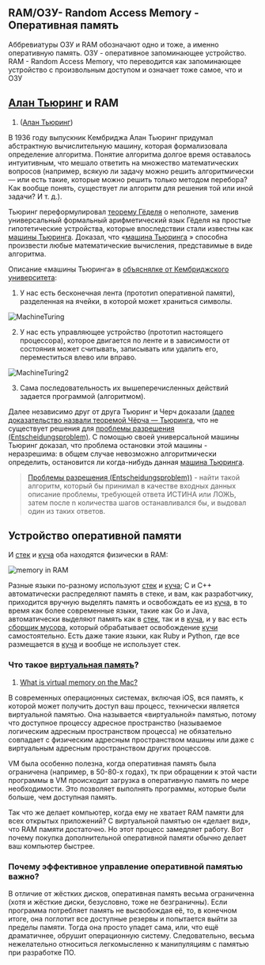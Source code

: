## RAM/ОЗУ- Random Access Memory - Оперативная память

Аббревиатуры ОЗУ и RAM обозначают одно и тоже, а именно оперативную память. 
ОЗУ - оперативное запоминающее устройство.
RAM - Random Access Memory, что переводится как запоминающее устройство с произвольным доступом и означает тоже самое, что и ОЗУ

## [Алан Тьюринг](https://www.youtube.com/watch?v=3GKaT-rUwF4) и RAM

1. ([Алан Тьюринг](https://www.youtube.com/watch?v=3GKaT-rUwF4))

В 1936 году выпускник Кембриджа Алан Тьюринг придумал абстрактную вычислительную машину, которая формализовала определение алгоритма. Понятие алгоритма долгое время оставалось интуитивным, что мешало ответить на множество математических вопросов (например, всякую ли задачу можно решить алгоритмически — или есть такие, которые можно решить только методом перебора? Как вообще понять, существует ли алгоритм для решения той или иной задачи? И т. д.). 

Тьюринг переформулировал [теорему Гёделя](https://ru.wikipedia.org/wiki/Теоремы_Гёделя_о_неполноте) о неполноте, заменив универсальный формальный арифметический язык Гёделя на простые гипотетические устройства, которые впоследствии стали известны как [машины Тьюринга](https://www.cl.cam.ac.uk/projects/raspberrypi/tutorials/turing-machine/one.html). Доказал, что «[машина Тьюринга](https://www.cl.cam.ac.uk/projects/raspberrypi/tutorials/turing-machine/one.html) » способна произвести любые математические вычисления, представимые в виде алгоритма.

Описание «машины Тьюринга» в [объяснялке от Кембриджского университета](https://www.cl.cam.ac.uk/projects/raspberrypi/tutorials/turing-machine/one.html):

1) У нас есть бесконечная лента (прототип оперативной памяти), разделенная на ячейки, в которой может храниться символы.

![MachineTuring](https://www.cl.cam.ac.uk/projects/raspberrypi/tutorials/turing-machine/example_turing_tape.jpg)

2) У нас есть управляющее устройство (прототип   настоящего процессора), которое двигается по ленте и в зависимости от состояния может считывать, записывать или удалить его, переместиться влево или вправо.

![MachineTuring2](https://www.cl.cam.ac.uk/projects/raspberrypi/tutorials/turing-machine/fsm1.jpg)

3) Сама последовательность их вышеперечисленных действий задается программой (алгоритмом).

Далее независимо друг от друга Тьюринг и Черч доказали [(далее доказательство назвали теоремой Чёрча — Тьюринга](https://ru.wikipedia.org/wiki/Теорема_Чёрча_—_Тьюринга), что не существует решения для [проблемы разрешения (Entscheidungsproblem)](https://ru.wikipedia.org/wiki/Проблема_разрешения). С помощью своей универсальной машины Тьюринг доказал, что проблема остановки этой машины - неразрешима: в общем случае невозможно алгоритмически определить, остановится ли когда-нибудь данная [машина Тьюринга](https://www.cl.cam.ac.uk/projects/raspberrypi/tutorials/turing-machine/one.html).

> [Проблемы разрешения (Entscheidungsproblem))](https://ru.wikipedia.org/wiki/Проблема_разрешения) - найти такой алгоритм, который бы принимал в качестве входных данных описание проблемы, требующей ответа ИСТИНА или ЛОЖЬ, затем после n количества шагов останавливался бы, и выдовал один из таких ответов.


## Устройство оперативной памяти

И [стек](./Stack.md) и [куча](./Heap.md) оба находятся физически в RAM:

![memory in RAM](https://i.stack.imgur.com/HOY4C.png)

Разные языки по-разному используют [стек](./Stack.md) и [куча](./Heap.md); C и C++ автоматически распределяют память в стеке, и вам, как разработчику, приходится вручную выделять память и освобождать ее из [куча](./Heap.md), в то время как более современные языки, такие как Go и Java, автоматически выделяют память как в [стек](./Stack.md), так и в [куча](./Heap.md), и у вас есть [сборщик мусора](../ReferenceCounting/GarbageCollector.md), который обрабатывает освобождение [кучи](./Heap.md) самостоятельно. Есть даже такие языки, как Ruby и Python, где все размещается в [куча](./Heap.md) и вообще не использует стек.

### Что такое [виртуальная память](https://developer.apple.com/library/archive/documentation/Performance/Conceptual/ManagingMemory/Articles/AboutMemory.html)?

1. [What is virtual memory on the Mac?](https://www.quora.com/What-is-virtual-memory-on-the-Mac)

В современных операционных системах, включая iOS, вся память, к которой может получить доступ ваш процесс, технически является виртуальной памятью. Она называется «виртуальной» памятью, потому что доступное процессу адресное пространство (называемое логическим адресным пространством процесса) не обязательно совпадает с физическим адресным пространством машины или даже с виртуальным адресным пространством других процессов. 

VM была особенно полезна, когда оперативная память была ограничена (например, в 50-80-х годах), тк при обращении к этой части программы в VM происходит загрузка в оперативную память по мере необходимости. Это позволяет выполнять программы, которые были больше, чем доступная память.

Так что же делает компьютер, когда ему не хватает RAM памяти для всех открытых приложений? С виртуальной памятью он «делает вид», что RAM памяти достаточно. Но этот процесс замедляет работу. Вот почему покупка дополнительной оперативной памяти обычно делает ваш компьютер быстрее.

### Почему эффективное управление оперативной памятью важно?

В отличие от жёстких дисков, оперативная память весьма ограниченна (хотя и жёсткие диски, безусловно, тоже не безграничны). Если программа потребляет память не высвобождая её, то, в конечном итоге, она поглотит все доступные резервы и попытается выйти за пределы памяти. Тогда она просто упадет сама, или, что ещё драматичнее, обрушит операционную систему. Следовательно, весьма нежелательно относиться легкомысленно к манипуляциям с памятью при разработке ПО.

